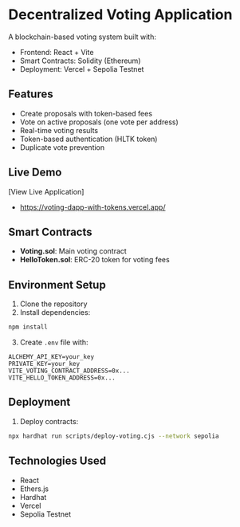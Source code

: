 # Decentralized Voting Application

A blockchain-based voting system built with:
- Frontend: React + Vite
- Smart Contracts: Solidity (Ethereum)
- Deployment: Vercel + Sepolia Testnet

## Features
- Create proposals with token-based fees
- Vote on active proposals (one vote per address)
- Real-time voting results
- Token-based authentication (HLTK token)
- Duplicate vote prevention

## Live Demo
[View Live Application]
- https://voting-dapp-with-tokens.vercel.app/

## Smart Contracts
- **Voting.sol**: Main voting contract
- **HelloToken.sol**: ERC-20 token for voting fees

## Environment Setup
1. Clone the repository
2. Install dependencies:
```bash
npm install
```
3. Create `.env` file with:
```
ALCHEMY_API_KEY=your_key
PRIVATE_KEY=your_key
VITE_VOTING_CONTRACT_ADDRESS=0x...
VITE_HELLO_TOKEN_ADDRESS=0x...
```

## Deployment
1. Deploy contracts:
```bash
npx hardhat run scripts/deploy-voting.cjs --network sepolia
```


## Technologies Used
- React
- Ethers.js
- Hardhat
- Vercel
- Sepolia Testnet
